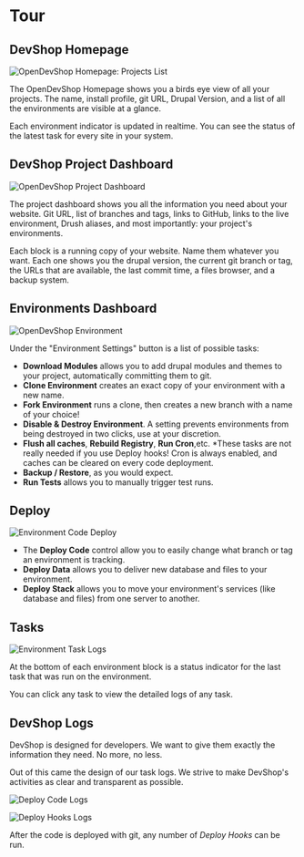 
# Tour

## DevShop Homepage

![OpenDevShop Homepage: Projects List](https://raw.githubusercontent.com/opendevshop/documentation/master/images/devshop-projects.png "A screenshot of the OpenDevShop Homeage: a clear list of all of your projects and all of your environments.")

The OpenDevShop Homepage shows you a birds eye view of all your projects.  The name, install profile, git URL, Drupal Version, and a list of all the environments are visible at a glance.

Each environment indicator is updated in realtime. You can see the status of the latest task for every site in your system.

## DevShop Project Dashboard

![OpenDevShop Project Dashboard](https://raw.githubusercontent.com/opendevshop/documentation/master/images/devshop.png "A screenshot of the OpenDevShop Project Dashboard")

The project dashboard shows you all the information you need about your website.  Git URL, list of branches and tags,
links to GitHub, links to the live environment, Drush aliases, and most importantly: your project's environments.

Each block is a running copy of your website.  Name them whatever you want. Each one shows you the drupal version, the 
current git branch or tag, the URLs that are available, the last commit time, a files browser, and a backup system.

## Environments Dashboard 

![OpenDevShop Environment](https://raw.githubusercontent.com/opendevshop/documentation/master/images/environment-settings.png "A screenshot of an OpenDevShop Environment UI.")

Under the "Environment Settings" button is a list of possible tasks:

  - **Download Modules** allows you to add drupal modules and themes to your project, automatically committing them to git.
  - **Clone Environment** creates an exact copy of your environment with a new name.
  - **Fork Environment** runs a clone, then creates a new branch with a name of your choice!
  - **Disable & Destroy Environment**. A setting prevents environments from being destroyed in two clicks, use at your discretion. 
  - **Flush all caches**, **Rebuild Registry**, **Run Cron**,etc.  *These tasks are not really needed if you use Deploy hooks! Cron is always enabled, and caches can be cleared on every code deployment.
  - **Backup / Restore**, as you would expect.
  - **Run Tests** allows you to manually trigger test runs.
  
## Deploy

![Environment Code Deploy](https://raw.githubusercontent.com/opendevshop/documentation/master/images/deploy-code.png "A screenshot of the Deploy Code widget.")

 - The **Deploy Code** control allow you to easily change what branch or tag an environment is tracking. 
 - **Deploy Data** allows you to deliver new database and files to your environment. 
 - **Deploy Stack** allows you to move your environment's services (like database and files) from one server to another.

## Tasks

![Environment Task Logs](https://raw.githubusercontent.com/opendevshop/documentation/master/images/environment-task-logs.png "A screenshot of the Environment Task Logs.")

At the bottom of each environment block is a status indicator for the last task that was run on the environment.

You can click any task to view the detailed logs of any task.

## DevShop Logs

DevShop is designed for developers. We want to give them exactly the information they need.  No more, no less.

Out of this came the design of our task logs. We strive to make DevShop's activities as clear and transparent as possible.

![Deploy Code Logs](https://raw.githubusercontent.com/opendevshop/documentation/master/images/logs-deploy-pull.png "A screenshot of Deploy Code logs.")

![Deploy Hooks Logs](https://raw.githubusercontent.com/opendevshop/documentation/master/images/logs-deploy-pull.png "A screenshot of Deploy Code logs running drush updb.")

After the code is deployed with git, any number of *Deploy Hooks* can be run.
